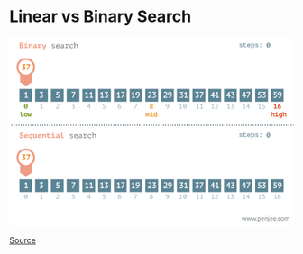 # Linear vs Binary Search

![Comparison](../_Assets/images/ls_vs_bs.gif)

[Source](https://blog.penjee.com/binary-vs-linear-search-animated-gifs/)
